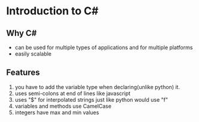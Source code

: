 # Introduction to C#

## Why C#
- can be used for multiple types of applications and for multiple platforms
- easily scalable

## Features
1. you have to add the variable type when declaring(unlike python) it. 
2. uses semi-colons at end of lines like javascript
3. uses "$" for interpolated strings just like python would use "f"
4. variables and methods use CamelCase
5. integers have max and min values

